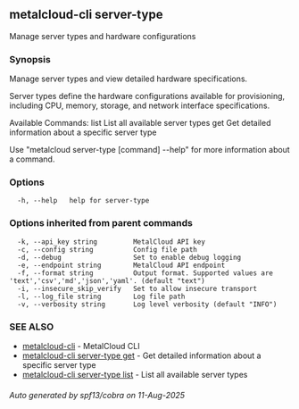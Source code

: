 ## metalcloud-cli server-type

Manage server types and hardware configurations

### Synopsis

Manage server types and view detailed hardware specifications.

Server types define the hardware configurations available for provisioning,
including CPU, memory, storage, and network interface specifications.

Available Commands:
  list    List all available server types
  get     Get detailed information about a specific server type

Use "metalcloud server-type [command] --help" for more information about a command.

### Options

```
  -h, --help   help for server-type
```

### Options inherited from parent commands

```
  -k, --api_key string         MetalCloud API key
  -c, --config string          Config file path
  -d, --debug                  Set to enable debug logging
  -e, --endpoint string        MetalCloud API endpoint
  -f, --format string          Output format. Supported values are 'text','csv','md','json','yaml'. (default "text")
  -i, --insecure_skip_verify   Set to allow insecure transport
  -l, --log_file string        Log file path
  -v, --verbosity string       Log level verbosity (default "INFO")
```

### SEE ALSO

* [metalcloud-cli](metalcloud-cli.md)	 - MetalCloud CLI
* [metalcloud-cli server-type get](metalcloud-cli_server-type_get.md)	 - Get detailed information about a specific server type
* [metalcloud-cli server-type list](metalcloud-cli_server-type_list.md)	 - List all available server types

###### Auto generated by spf13/cobra on 11-Aug-2025
